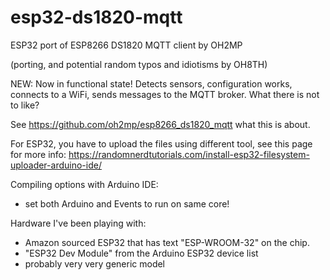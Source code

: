 # esp32-ds1820-mqtt

ESP32 port of ESP8266 DS1820 MQTT client by OH2MP

(porting, and potential random typos and idiotisms by OH8TH)

NEW: Now in functional state! Detects sensors, configuration works, connects to a WiFi,
sends messages to the MQTT broker. What there is not to like?

See https://github.com/oh2mp/esp8266_ds1820_mqtt what this is about.

For ESP32, you have to upload the files using different tool, see this page for more info:
https://randomnerdtutorials.com/install-esp32-filesystem-uploader-arduino-ide/

Compiling options with Arduino IDE:
- set both Arduino and Events to run on same core!

Hardware I've been playing with:
- Amazon sourced ESP32 that has text "ESP-WROOM-32" on the chip.
- "ESP32 Dev Module" from the Arduino ESP32 device list
- probably very very generic model

